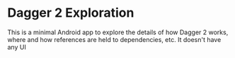 # Dagger 2 Exploration

This is a minimal Android app to explore the details of how Dagger 2 works, where and how references are held to dependencies, etc. It doesn't have any UI